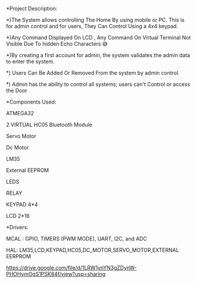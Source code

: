 *Project Description: 

*)The System allows controlling The Home By using mobile or PC. This is for admin control and for users, They Can Control Using a 4x4 keypad. 

*)Any Command Displayed On LCD , Any Command On Virtual Terminal Not Visible Due To hidden Echo Characters 😅 

*)By creating a first account for admin, the system validates the admin data to enter the system.

*) Users Can Be Added Or Removed From the system by admin control.

*) Admin has the ability to control all systems; users can't Control or access the Door 



*Components Used:

ATMEGA32

2 VIRTUAL HC05 Bluetooth Module 

Servo Motor 

Dc Motor

LM35 

External EEPROM 

LEDS 

RELAY 

KEYPAD 4*4

LCD 2*16



*Drivers: 

MCAL : GPIO, TIMERS (PWM MODE), UART, I2C, and ADC

HAL: LM35,LCD,KEYPAD,HC05,DC_MOTOR,SERVO_MOTOR,EXTERNAL EERPROM

https://drive.google.com/file/d/1LRW1ynYN3gZDynW-PHOHymOgS1PSK84f/view?usp=sharing

